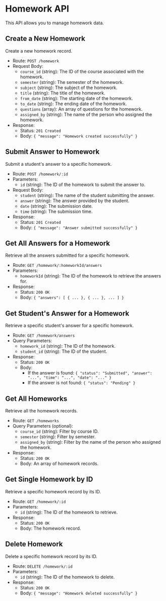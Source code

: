 # Homework API

This API allows you to manage homework data.

## Create a New Homework

Create a new homework record.

- Route: `POST /homework`
- Request Body:
    - `course_id` (string): The ID of the course associated with the homework.
    - `semester` (string): The semester of the homework.
    - `subject` (string): The subject of the homework.
    - `title` (string): The title of the homework.
    - `from_date` (string): The starting date of the homework.
    - `to_date` (string): The ending date of the homework.
    - `questions` (array): An array of questions for the homework.
    - `assigned_by` (string): The name of the person who assigned the homework.
- Response:
    - Status: `201 Created`
    - Body: `{ "message": "Homework created successfully" }`

## Submit Answer to Homework

Submit a student's answer to a specific homework.

- Route: `POST /homework/:id`
- Parameters:
    - `id` (string): The ID of the homework to submit the answer to.
- Request Body:
    - `student` (string): The name of the student submitting the answer.
    - `answer` (string): The answer provided by the student.
    - `date` (string): The submission date.
    - `time` (string): The submission time.
- Response:
    - Status: `201 Created`
    - Body: `{ "message": "Answer submitted successfully" }`

## Get All Answers for a Homework

Retrieve all the answers submitted for a specific homework.

- Route: `GET /homework/:homeworkId/answers`
- Parameters:
    - `homeworkId` (string): The ID of the homework to retrieve the answers for.
- Response:
    - Status: `200 OK`
    - Body: `{ "answers": [ { ... }, { ... }, ... ] }`

## Get Student's Answer for a Homework

Retrieve a specific student's answer for a specific homework.

- Route: `GET /homework/answers`
- Query Parameters:
    - `homework_id` (string): The ID of the homework.
    - `student_id` (string): The ID of the student.
- Response:
    - Status: `200 OK`
    - Body:
        - If the answer is found: `{ "status": "Submitted", "answer": "...", "time": "...", "date": "..." }`
        - If the answer is not found: `{ "status": "Pending" }`

## Get All Homeworks

Retrieve all the homework records.

- Route: `GET /homeworks`
- Query Parameters (optional):
    - `course_id` (string): Filter by course ID.
    - `semester` (string): Filter by semester.
    - `assigned_by` (string): Filter by the name of the person who assigned the homework.
- Response:
    - Status: `200 OK`
    - Body: An array of homework records.

## Get Single Homework by ID

Retrieve a specific homework record by its ID.

- Route: `GET /homework/:id`
- Parameters:
    - `id` (string): The ID of the homework to retrieve.
- Response:
    - Status: `200 OK`
    - Body: The homework record.

## Delete Homework

Delete a specific homework record by its ID.

- Route: `DELETE /homework/:id`
- Parameters:
    - `id` (string): The ID of the homework to delete.
- Response:
    - Status: `200 OK`
    - Body: `{ "message": "Homework deleted successfully" }`
